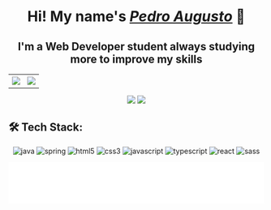 <div>
  <h1 align="center">Hi! My name's <a href="https://www.linkedin.com/in/pedroacbg/"><i>Pedro Augusto</i></a> 🫡</h1>
</div>

<div>
  <h2 align="center"> I'm a Web Developer student always studying more to improve my skills</h2>
</div>

<div align="center">
    <table>
      <tr>
        <th><img src="https://github-readme-stats-sigma-five.vercel.app/api?username=pedroacbg&show_icons=true&theme=dark&include_all_commits=true&show_icons=true&layout=compact&bg_color=00000000&hide_border=true"/><br></th>
        <th><img src="https://github-readme-stats.vercel.app/api/top-langs/?username=pedroacbg&layout=compact&langs_count=6&show_icons=true&bg_color=00000000&hide_border=true"/></th>
      </tr>
    </table>


</div>

<div align="center">
  <a href="https://www.linkedin.com/in/pedroacbg/" target="_blank"><img src="https://img.shields.io/badge/-LinkedIn-%230077B5?style=for-the-badge&logo=linkedin&logoColor=white" target="_blank"></a> 
  <a href="mailto:pedrooaugustoo130@gmail.com"><img src="https://img.shields.io/badge/-Gmail-%23333?style=for-the-badge&logo=gmail&logoColor=white" target="_blank"></a>
</div>

## 🛠  Tech Stack:

<p align="center">
 <img src="https://cdn.jsdelivr.net/gh/devicons/devicon/icons/java/java-original.svg" alt="java" width="40" height="40"/>
 <img src="https://cdn.jsdelivr.net/gh/devicons/devicon/icons/spring/spring-original.svg" alt="spring" width="40" height="40"/>
 <img src="https://cdn.jsdelivr.net/gh/devicons/devicon/icons/html5/html5-original.svg" alt="html5" width="40" height="40"/>
 <img src="https://cdn.jsdelivr.net/gh/devicons/devicon/icons/css3/css3-original.svg" alt="css3" width="40" height="40"/>
 <img src="https://cdn.jsdelivr.net/gh/devicons/devicon/icons/javascript/javascript-original.svg" alt="javascript" width="40" height="40"/>
 <img src="https://cdn.jsdelivr.net/gh/devicons/devicon/icons/typescript/typescript-original.svg" alt="typescript" width="40" height="40"/>
 <img src="https://cdn.jsdelivr.net/gh/devicons/devicon/icons/react/react-original.svg" alt="react" width="40" height="40"/>
  <img src="https://cdn.jsdelivr.net/gh/devicons/devicon/icons/sass/sass-original.svg" alt="sass" width="40" height="40"/>
</p>


<p align="center">
  <img src="https://raw.githubusercontent.com/Ankit404butfound/Ankit404butfound/main/assets/bye.svg">
</p>

